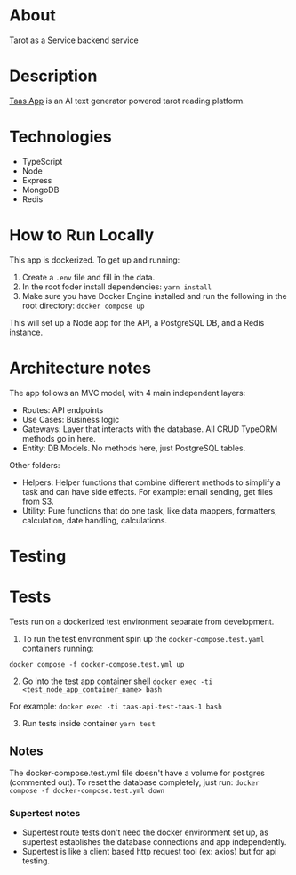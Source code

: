# About

Tarot as a Service backend service

# Description

[Taas App](https://app.taasmusic.com) is an AI text generator powered tarot reading platform.

# Technologies

- TypeScript
- Node
- Express
- MongoDB
- Redis

# How to Run Locally

This app is dockerized. To get up and running:

1. Create a `.env` file and fill in the data.
2. In the root foder install dependencies: `yarn install`
3. Make sure you have Docker Engine installed and run the following in the root directory:
   `docker compose up`

This will set up a Node app for the API, a PostgreSQL DB, and a Redis instance.

# Architecture notes

The app follows an MVC model, with 4 main independent layers:

- Routes: API endpoints
- Use Cases: Business logic
- Gateways: Layer that interacts with the database. All CRUD TypeORM methods go in here.
- Entity: DB Models. No methods here, just PostgreSQL tables.

Other folders:

- Helpers: Helper functions that combine different methods to simplify a task and can have side effects. For example: email sending, get files from S3.
- Utility: Pure functions that do one task, like data mappers, formatters, calculation, date handling, calculations.

# Testing

# Tests

Tests run on a dockerized test environment separate from development.

1. To run the test environment spin up the `docker-compose.test.yaml` containers running:

`docker compose -f docker-compose.test.yml up`

2. Go into the test app container shell
   `docker exec -ti <test_node_app_container_name> bash`

For example: `docker exec -ti taas-api-test-taas-1 bash`

3. Run tests inside container
   `yarn test`

## Notes

The docker-compose.test.yml file doesn't have a volume for postgres (commented out). To reset the database completely, just run:
`docker compose -f docker-compose.test.yml down`

### Supertest notes

- Supertest route tests don't need the docker environment set up, as supertest establishes the database connections and app independently.
- Supertest is like a client based http request tool (ex: axios) but for api testing.
